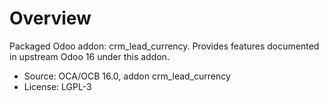 # Overview

Packaged Odoo addon: crm_lead_currency. Provides features documented in upstream Odoo 16 under this addon.

- Source: OCA/OCB 16.0, addon crm_lead_currency
- License: LGPL-3
